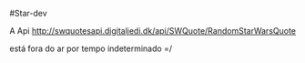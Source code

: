 #Star-dev


A Api http://swquotesapi.digitaljedi.dk/api/SWQuote/RandomStarWarsQuote

está fora do ar por tempo indeterminado =/